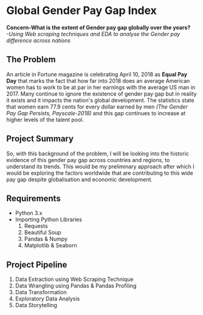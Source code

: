 # Global Gender Pay Gap Index
**Concern-What is the extent of Gender pay gap globally over the years?**</br>
                  *-Using Web scraping techniques and EDA to analyse the Gender pay difference across nations* 


## The Problem
An article in Fortune magazine is celebrating April 10, 2018 as **Equal Pay Day** that marks the fact that how far into 2018 does an average American women has to work to be at par in her earnings with the average US man in 2017. Many continue to ignore the existence of gender pay gap but in reality it exists and it impacts the nation's global development. The statistics state that women earn 77.9 cents for every dollar earned by men *(The Gender Pay Gap Persists, Payscale-2018)* and this gap continues to increase at higher levels of the talent pool. 

## Project Summary
So, with this background of the problem, I will be looking into the historic evidence of this gender pay gap across countries and regions, to understand its trends. This would be my preliminary approach after which I would be exploring the factors worldwide that are contributing to this wide pay gap despite globalisation and economic development.

## Requirements
- Python 3.x
- Importing Python Libraries
  1) Requests
  2) Beautiful Soup
  3) Pandas & Numpy
  4) Matplotlib & Seaborn
  
## Project Pipeline
1) Data Extraction using Web Scraping Technique
2) Data Wrangling using Pandas & Pandas Profiling
3) Data Transformation
4) Exploratory Data Analysis
5) Data Storytelling
